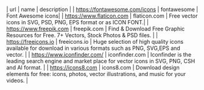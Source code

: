 | url | name | description |
| https://fontawesome.com/icons | fontawesome | Font Awesome icons|
| https://www.flaticon.com | flaticon.com | Free vector icons in SVG, PSD, PNG, EPS format or as ICON FONT.|
| https://www.freepik.com | freepik.com | Find & Download Free Graphic Resources for Free. 7+ Vectors, Stock Photos & PSD files. |
| https://freeicons.io | freeicons.io | Huge selection of high quality icons available for download in various formats such as PNG, SVG,EPS and vector. |
| https://www.iconfinder.com/ | iconfinder.com | Iconfinder is the leading search engine and market place for vector icons in SVG, PNG, CSH and AI format. |
| https://icons8.com | icons8.com | Download design elements for free: icons, photos, vector illustrations, and music for your videos. |